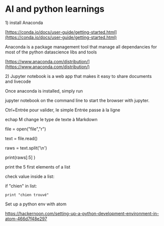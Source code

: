 # AI and python learnings

1\) install Anaconda

[https://conda.io/docs/user-guide/getting-started.html](https://conda.io/docs/user-guide/getting-started.html)

Anaconda is a package management tool that manage all dependancies for most of the python datascience libs and tools

[https://www.anaconda.com/distribution/](https://www.anaconda.com/distribution/)

2\) Jupyter notebook is a web app that makes it easy to share documents and livecode

Once anaconda is installed, simply run

jupyter notebook on the command line to start the browser with jupyter.

Ctrl+Entrée pour valider, le simple Entrée passe à la ligne

echap M change le type de texte à Markdown

file = open\("file","r"\)

text = file.read\(\)

raws = text.split\('\n'\)

print\(raws\[:5\] \)

print the 5 first elements of a list

check  value inside a list:

if "chien" in list:

```
print "chien trouvé"
```



Set up a python env with atom

https://hackernoon.com/setting-up-a-python-development-environment-in-atom-466d7f48e297


